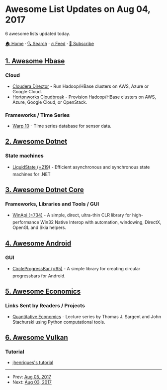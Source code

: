 # Awesome List Updates on Aug 04, 2017

6 awesome lists updated today.

[🏠 Home](/README.md) · [🔍 Search](https://test.trackawesomelist.com/search/) · [🔥 Feed](https://test.trackawesomelist.com/feed.xml) · [📮 Subscribe](https://trackawesomelist.us17.list-manage.com/subscribe?u=d2f0117aa829c83a63ec63c2f&id=36a103854c)



## [1. Awesome Hbase](/content/rayokota/awesome-hbase/README.md)

### Cloud

*   [Cloudera Director](https://www.cloudera.com/products/product-components/cloudera-director.html) - Run Hadoop/HBase clusters on AWS, Azure or Google Cloud.
*   [Hortonworks Cloudbreak](https://hortonworks.com/open-source/cloudbreak/) - Provision Hadoop/HBase clusters on AWS, Azure, Google Cloud, or OpenStack.

### Frameworks / Time Series

*   [Warp 10](http://www.warp10.io) - Time series database for sensor data.

## [2. Awesome Dotnet](/content/quozd/awesome-dotnet/README.md)

### State machines

*   [LiquidState (⭐219)](https://github.com/prasannavl/LiquidState) - Efficient asynchronous and synchronous state machines for .NET

## [3. Awesome Dotnet Core](/content/thangchung/awesome-dotnet-core/README.md)

### Frameworks, Libraries and Tools / GUI

*   [WinApi (⭐734)](https://github.com/prasannavl/WinApi) - A simple, direct, ultra-thin CLR library for high-performance Win32 Native Interop with automation, windowing, DirectX, OpenGL and Skia helpers.

## [4. Awesome Android](/content/JStumpp/awesome-android/README.md)

### GUI

*   [CircleProgressBar (⭐95)](https://github.com/emre1512/CircleProgressBar) - A simple library for creating circular progressbars for Android.

## [5. Awesome Economics](/content/antontarasenko/awesome-economics/README.md)

### Links Sent by Readers / Projects

*   [Quantitative Economics](https://lectures.quantecon.org/py/index.html) - Lecture series by Thomas J. Sargent and John Stachurski using Python computational tools.

## [6. Awesome Vulkan](/content/vinjn/awesome-vulkan/README.md)

### Tutorial

*   [jhenriques's tutorial](http://jhenriques.net/development.html)

---

- Prev: [Aug 05, 2017](/content/2017/08/05/README.md)
- Next: [Aug 03, 2017](/content/2017/08/03/README.md)